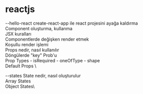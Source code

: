 # reactjs
--hello-react
create-react-app ile react projesini ayağa kaldırma\
Component oluşturma, kullanma\
JSX kuralları\
Componentlerde değişken render etmek\
Koşullu render işlemi\
Props nedir, nasıl kullanılır\
Döngülerde "key" Prob'u\
Prop Types - isRequired - oneOfType - shape\
Default Props \

--states
State nedir, nasıl oluşturulur\
Array States\
Object States\
